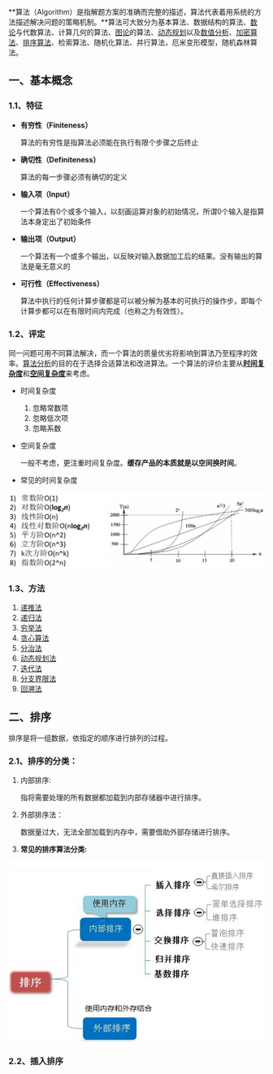 **算法（Algorithm）是指解题方案的准确而完整的描述，算法代表着用系统的方法描述解决问题的策略机制。**算法可大致分为基本算法、数据结构的算法、[数论](https://baike.baidu.com/item/数论)与代数算法、计算几何的算法、[图论](https://baike.baidu.com/item/图论)的算法、[动态规划](https://baike.baidu.com/item/动态规划)以及[数值分析](https://baike.baidu.com/item/数值分析)、[加密算法](https://baike.baidu.com/item/加密算法)、[排序算法](https://baike.baidu.com/item/排序算法)、检索算法、随机化算法、并行算法，厄米变形模型，随机森林算法。



## 一、基本概念

### 1.1、特征

- **有穷性（Finiteness）**

  算法的有穷性是指算法必须能在执行有限个步骤之后终止

- **确切性（Definiteness）**

  算法的每一步骤必须有确切的定义

- **输入项（Input）**

  一个算法有0个或多个输入，以刻画运算对象的初始情况，所谓0个输入是指算法本身定出了初始条件

- **输出项（Output）**

  一个算法有一个或多个输出，以反映对输入数据加工后的结果。没有输出的算法是毫无意义的

- **可行性（Effectiveness）**

  算法中执行的任何计算步骤都是可以被分解为基本的可执行的操作步，即每个计算步都可以在有限时间内完成（也称之为有效性）。



### 1.2、评定

同一问题可用不同算法解决，而一个算法的质量优劣将影响到算法乃至程序的效率。[算法分析](https://baike.baidu.com/item/算法分析)的目的在于选择合适算法和改进算法。一个算法的评价主要从[**时间复杂度**](https://baike.baidu.com/item/时间复杂度)和[**空间复杂度**](https://baike.baidu.com/item/空间复杂度)来考虑。

- 时间复杂度
  1. 忽略常数项
  2. 忽略低次项
  3. 忽略系数

- 空间复杂度

  一般不考虑，更注重时间复杂度。**缓存产品的本质就是以空间换时间**。

- 常见的时间复杂度

![1-1-1](./images/1-1-1.png)



### 1.3、方法

1. [递推法](https://baike.baidu.com/item/%E7%AE%97%E6%B3%95/209025?fr=aladdin#4_1)
2. [递归法](https://baike.baidu.com/item/%E7%AE%97%E6%B3%95/209025?fr=aladdin#4_2)
3. [穷举法](https://baike.baidu.com/item/%E7%AE%97%E6%B3%95/209025?fr=aladdin#4_3)
4. [贪心算法](https://baike.baidu.com/item/%E7%AE%97%E6%B3%95/209025?fr=aladdin#4_4)
5. [分治法](https://baike.baidu.com/item/%E7%AE%97%E6%B3%95/209025?fr=aladdin#4_5)
6. [动态规划法](https://baike.baidu.com/item/%E7%AE%97%E6%B3%95/209025?fr=aladdin#4_6)
7. [迭代法](https://baike.baidu.com/item/%E7%AE%97%E6%B3%95/209025?fr=aladdin#4_7)
8. [分支界限法](https://baike.baidu.com/item/%E7%AE%97%E6%B3%95/209025?fr=aladdin#4_8)
9. [回溯法](https://baike.baidu.com/item/%E7%AE%97%E6%B3%95/209025?fr=aladdin#4_9)





## 二、排序

排序是将一组数据，依指定的顺序进行排列的过程。

### 2.1、排序的分类：

1. 内部排序:

   指将需要处理的所有数据都加载到内部存储器中进行排序。

2. 外部排序法：

   数据量过大，无法全部加载到内存中，需要借助外部存储进行排序。

3. **常见的排序算法分类:**

![1-1-1](./images/2-1-1.png)



### 2.2、插入排序